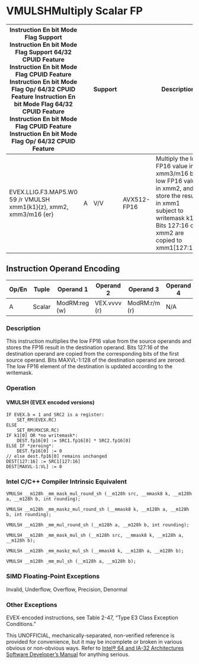 # VMULSH**Multiply Scalar FP**

| Instruction En bit Mode Flag Support Instruction En bit Mode Flag Support 64/32 CPUID Feature Instruction En bit Mode Flag CPUID Feature Instruction En bit Mode Flag Op/ 64/32 CPUID Feature Instruction En bit Mode Flag 64/32 CPUID Feature Instruction En bit Mode Flag CPUID Feature Instruction En bit Mode Flag Op/ 64/32 CPUID Feature |     | Support |             | Description                                                                                                                                                              |
| ---------------------------------------------------------------------------------------------------------------------------------------------------------------------------------------------------------------------------------------------------------------------------------------------------------------------------------------------- | --- | ------- | ----------- | ------------------------------------------------------------------------------------------------------------------------------------------------------------------------ |
| EVEX.LLIG.F3.MAP5.W0 59 /r VMULSH xmm1{k1}{z}, xmm2, xmm3/m16 {er}                                                                                                                                                                                                                                                                             | A   | V/V     | AVX512-FP16 | Multiply the low FP16 value in xmm3/m16 by low FP16 value in xmm2, and store the result in xmm1 subject to writemask k1. Bits 127:16 of xmm2 are copied to xmm1[127:16]. |

## Instruction Operand Encoding

| Op/En | Tuple  | Operand 1     | Operand 2    | Operand 3     | Operand 4 |
| ----- | ------ | ------------- | ------------ | ------------- | --------- |
| A     | Scalar | ModRM:reg (w) | VEX.vvvv (r) | ModRM:r/m (r) | N/A       |

### Description

This instruction multiplies the low FP16 value from the source operands and stores the FP16 result in the destination operand. Bits 127:16 of the destination operand are copied from the corresponding bits of the first source operand. Bits MAXVL-1:128 of the destination operand are zeroed. The low FP16 element of the destination is updated according to the writemask.

### Operation

#### VMULSH (EVEX encoded versions)

```
IF EVEX.b = 1 and SRC2 is a register:
    SET_RM(EVEX.RC)
ELSE
    SET_RM(MXCSR.RC)
IF k1[0] OR *no writemask*:
    DEST.fp16[0] := SRC1.fp16[0] * SRC2.fp16[0]
ELSE IF *zeroing*:
    DEST.fp16[0] := 0
// else dest.fp16[0] remains unchanged
DEST[127:16] := SRC1[127:16]
DEST[MAXVL-1:VL] := 0

```

### Intel C/C++ Compiler Intrinsic Equivalent

```
VMULSH __m128h _mm_mask_mul_round_sh (__m128h src, __mmask8 k, __m128h a, __m128h b, int rounding);

```

```
VMULSH __m128h _mm_maskz_mul_round_sh (__mmask8 k, __m128h a, __m128h b, int rounding);

```

```
VMULSH __m128h _mm_mul_round_sh (__m128h a, __m128h b, int rounding);

```

```
VMULSH __m128h _mm_mask_mul_sh (__m128h src, __mmask8 k, __m128h a, __m128h b);

```

```
VMULSH __m128h _mm_maskz_mul_sh (__mmask8 k, __m128h a, __m128h b);

```

```
VMULSH __m128h _mm_mul_sh (__m128h a, __m128h b);

```

### SIMD Floating-Point Exceptions

Invalid, Underflow, Overflow, Precision, Denormal

### Other Exceptions

EVEX-encoded instructions, see Table 2-47, “Type E3 Class Exception Conditions.”

This UNOFFICIAL, mechanically-separated, non-verified reference is provided for convenience, but it may be
incomplete or broken in various obvious or non-obvious
ways. Refer to [Intel® 64 and IA-32 Architectures Software Developer’s Manual](https://software.intel.com/en-us/download/intel-64-and-ia-32-architectures-sdm-combined-volumes-1-2a-2b-2c-2d-3a-3b-3c-3d-and-4) for anything serious.
